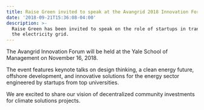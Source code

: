 ```yaml
---
title: Raise Green invited to speak at the Avangrid 2018 Innovation Forum
date: '2018-09-21T15:36:08-04:00'
description: >-
  Raise Green has been invited to speak on the role of startups in transforming
  the electricity grid.
---
```

The Avangrid Innovation Forum will be held at the Yale School of Management on November 16, 2018. 

The event features keynote talks on design thinking, a clean energy future, offshore development, and innovative solutions for the energy sector engineered by startups from top universities.

We are excited to share our vision of decentralized community investments for climate solutions projects.
